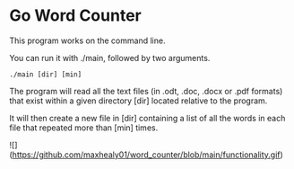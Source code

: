 # Go Word Counter

This program works on the command line.

You can run it with ./main, followed by two arguments.

    ./main [dir] [min]
    
The program will read all the text files (in .odt, .doc, .docx or .pdf formats) that exist within a given directory [dir] located relative to the program.

It will then create a new file in [dir] containing a list of all the words in each file that repeated more than [min] times.

![]
(https://github.com/maxhealy01/word_counter/blob/main/functionality.gif)
